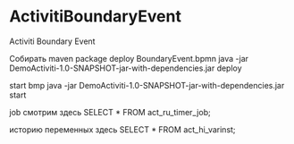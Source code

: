 # ActivitiBoundaryEvent
Activiti Boundary Event

Собирать maven package
deploy BoundaryEvent.bpmn
java -jar DemoActiviti-1.0-SNAPSHOT-jar-with-dependencies.jar deploy

start bmp
java -jar DemoActiviti-1.0-SNAPSHOT-jar-with-dependencies.jar start

job смотрим здесь
SELECT * FROM act_ru_timer_job;

историю переменных здесь
SELECT * FROM act_hi_varinst;
